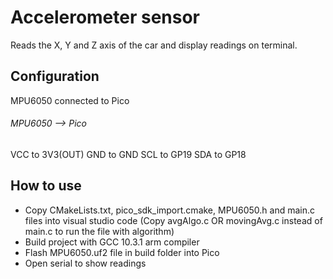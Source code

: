 # Accelerometer sensor

Reads the X, Y and Z axis of the car and display readings on terminal. 

## Configuration
MPU6050 connected to Pico

###### MPU6050 --> Pico
VCC to 3V3(OUT)
GND to GND
SCL to GP19
SDA to GP18

## How to use
* Copy CMakeLists.txt, pico_sdk_import.cmake, MPU6050.h and main.c files into visual studio code
(Copy avgAlgo.c OR movingAvg.c instead of main.c to run the file with algorithm)
* Build project with GCC 10.3.1 arm compiler
* Flash MPU6050.uf2 file in build folder into Pico
* Open serial to show readings
